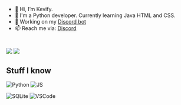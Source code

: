 - 👋 Hi, I’m Kevify.
- 👀 I'm a Python developer. Currently learning Java HTML and CSS.
- 🌱 Working on my [Discord bot](https://dsc.gg/bumpy)
- 📫 Reach me via: [Discord](https://discord.gg/KcH28tRtBu)

#
![](https://komarev.com/ghpvc/?username=Kevify&color=4185f2)
![](https://img.shields.io/github/followers/Kevify?label=Follow)
	

## Stuff I know
![Python](https://img.shields.io/badge/Python-3776AB?style=for-the-badge&logo=python&logoColor=white)
![JS](https://img.shields.io/badge/JavaScript-F7DF1E?style=for-the-badge&logo=javascript&logoColor=black)

![SQLite](https://img.shields.io/badge/SQLite-07405E?style=for-the-badge&logo=sqlite&logoColor=white)
![VSCode](https://img.shields.io/badge/Visual_Studio_Code-0078D4?style=for-the-badge&logo=visual%20studio%20code&logoColor=white)

<!---
Kevify/Kevify is a ✨ special ✨ repository because its `README.md` (this file) appears on your GitHub profile.
You can click the Preview link to take a look at your changes.
--->

